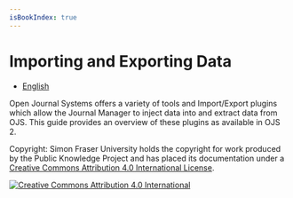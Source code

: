```yaml
---
isBookIndex: true
---
```

# Importing and Exporting Data

- [English](en/)

Open Journal Systems offers a variety of tools and Import/Export plugins which allow the Journal Manager to inject data into and extract data from OJS. This guide provides an overview of these plugins as available in OJS 2. 

Copyright: Simon Fraser University holds the copyright for work produced by the Public Knowledge Project and has placed its documentation under a [Creative Commons Attribution 4.0 International License](https://creativecommons.org/licenses/by/4.0/).

[![](https://licensebuttons.net/l/by/4.0/88x31.png "Creative Commons Attribution 4.0 International")](https://creativecommons.org/licenses/by/4.0/)
